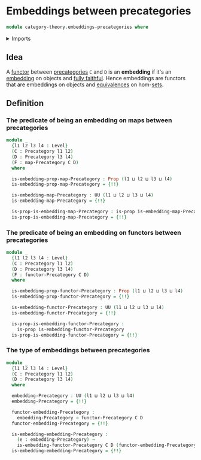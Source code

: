# Embeddings between precategories

```agda
module category-theory.embeddings-precategories where
```

<details><summary>Imports</summary>

```agda
open import category-theory.embedding-maps-precategories
open import category-theory.functors-precategories
open import category-theory.maps-precategories
open import category-theory.precategories

open import foundation.dependent-pair-types
open import foundation.propositions
open import foundation.universe-levels
```

</details>

## Idea

A [functor](category-theory.functors-precategories.md) between
[precategories](category-theory.precategories.md) `C` and `D` is an
**embedding** if it's an [embedding](foundation-core.embeddings.md) on objects
and [fully faithful](category-theory.fully-faithful-functors-precategories.md).
Hence embeddings are functors that are embeddings on objects and
[equivalences](foundation-core.equivalences.md) on
hom-[sets](foundation-core.sets.md).

## Definition

### The predicate of being an embedding on maps between precategories

```agda
module _
  {l1 l2 l3 l4 : Level}
  (C : Precategory l1 l2)
  (D : Precategory l3 l4)
  (F : map-Precategory C D)
  where

  is-embedding-prop-map-Precategory : Prop (l1 ⊔ l2 ⊔ l3 ⊔ l4)
  is-embedding-prop-map-Precategory = {!!}

  is-embedding-map-Precategory : UU (l1 ⊔ l2 ⊔ l3 ⊔ l4)
  is-embedding-map-Precategory = {!!}

  is-prop-is-embedding-map-Precategory : is-prop is-embedding-map-Precategory
  is-prop-is-embedding-map-Precategory = {!!}
```

### The predicate of being an embedding on functors between precategories

```agda
module _
  {l1 l2 l3 l4 : Level}
  (C : Precategory l1 l2)
  (D : Precategory l3 l4)
  (F : functor-Precategory C D)
  where

  is-embedding-prop-functor-Precategory : Prop (l1 ⊔ l2 ⊔ l3 ⊔ l4)
  is-embedding-prop-functor-Precategory = {!!}

  is-embedding-functor-Precategory : UU (l1 ⊔ l2 ⊔ l3 ⊔ l4)
  is-embedding-functor-Precategory = {!!}

  is-prop-is-embedding-functor-Precategory :
    is-prop is-embedding-functor-Precategory
  is-prop-is-embedding-functor-Precategory = {!!}
```

### The type of embeddings between precategories

```agda
module _
  {l1 l2 l3 l4 : Level}
  (C : Precategory l1 l2)
  (D : Precategory l3 l4)
  where

  embedding-Precategory : UU (l1 ⊔ l2 ⊔ l3 ⊔ l4)
  embedding-Precategory = {!!}

  functor-embedding-Precategory :
    embedding-Precategory → functor-Precategory C D
  functor-embedding-Precategory = {!!}

  is-embedding-embedding-Precategory :
    (e : embedding-Precategory) →
    is-embedding-functor-Precategory C D (functor-embedding-Precategory e)
  is-embedding-embedding-Precategory = {!!}
```
